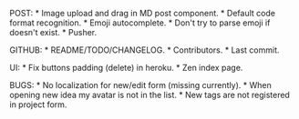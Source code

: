 POST:
    * Image upload and drag in MD post component.
    * Default code format recognition.
    * Emoji autocomplete.
    * Don't try to parse emoji if doesn't exist.
    * Pusher.

GITHUB:
    * README/TODO/CHANGELOG.
    * Contributors.
    * Last commit.

UI:
    * Fix buttons padding (delete) in heroku.
    * Zen index page.

BUGS:
    * No localization for new/edit form (missing currently).
    * When opening new idea my avatar is not in the list.
    * New tags are not registered in project form.

